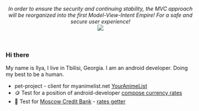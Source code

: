 <p align="center">
  <i>In order to ensure the security and continuing stability, the MVC approach will be reorganized into the first Model-View-Intent Empire! For a safe and secure user experience!</i><br>
  <img src="https://user-images.githubusercontent.com/4568712/190873692-215887cd-79ae-4b87-9601-f93d91f38e6c.png">
</p>
<br>

### Hi there
My name is Ilya, I live in Tbilisi, Georgia. I am an android developer. Doing my best to be a human.

- pet-project - client for myanimelist.net [YourAnimeList](https://github.com/Ridje/YourAnimeList)
- 🪙 Test for a position of android-developer [compose currency rates](https://github.com/Ridje/bettingCurrencyTest)
- 🏢 Test for [Moscow Credit Bank](https://mkb.ru/) - [rates getter](https://github.com/Ridje/mkb_test)

